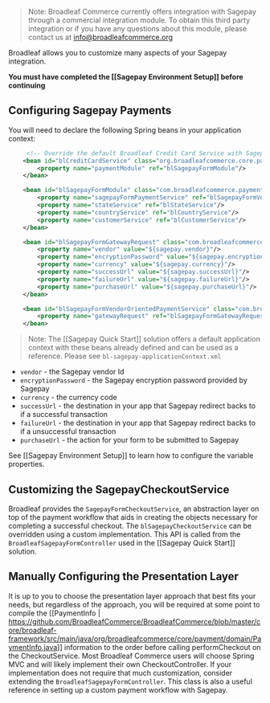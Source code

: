 > Note: Broadleaf Commerce currently offers integration with Sagepay through a commercial integration module. To obtain this third party integration or if you have any questions about this module, please contact us at info@broadleafcommerce.org

Broadleaf allows you to customize many aspects of your Sagepay integration.

**You must have completed the [[Sagepay Environment Setup]] before continuing**

## Configuring Sagepay Payments

You will need to declare the following Spring beans in your application context:

```xml
     <!-- Override the default Broadleaf Credit Card Service with Sagepay -->
    <bean id="blCreditCardService" class="org.broadleafcommerce.core.payment.service.PaymentServiceImpl">
        <property name="paymentModule" ref="blSagepayFormModule"/>
    </bean>

    <bean id="blSagepayFormModule" class="com.broadleafcommerce.payment.service.module.SagepayFormPaymentModule">
        <property name="sagepayFormPaymentService" ref="blSagepayFormVendorOrientedPaymentService"/>
        <property name="stateService" ref="blStateService"/>
        <property name="countryService" ref="blCountryService"/>
        <property name="customerService" ref="blCustomerService"/>
    </bean>

    <bean id="blSagepayFormGatewayRequest" class="com.broadleafcommerce.vendor.sagepay.service.payment.SagepayFormGatewayRequestImpl">
        <property name="vendor" value="${sagepay.vendor}"/>
        <property name="encryptionPassword" value="${sagepay.encryptionPassword}"/>
        <property name="currency" value="${sagepay.currency}"/>
        <property name="successUrl" value="${sagepay.successUrl}"/>
        <property name="failureUrl" value="${sagepay.failureUrl}"/>
        <property name="purchaseUrl" value="${sagepay.purchaseUrl}"/>
    </bean>

    <bean id="blSagepayFormVendorOrientedPaymentService" class="com.broadleafcommerce.vendor.sagepay.service.payment.SagepayFormPaymentServiceImpl">
        <property name="gatewayRequest" ref="blSagepayFormGatewayRequest"/>
    </bean>

```
> Note: The [[Sagepay Quick Start]] solution offers a default application context with these beans already defined and can be used as a reference. Please see `bl-sagepay-applicationContext.xml`

* `vendor` - the Sagepay vendor Id
* `encryptionPassword` - the Sagepay encryption password provided by Sagepay
* `currency` - the currency code
* `successUrl` - the destination in your app that Sagepay redirect backs to if a successful transaction
* `failureUrl` - the destination in your app that Sagepay redirect backs to if a unsuccessful transaction
* `purchaseUrl` - the action for your form to be submitted to Sagepay

See [[Sagepay Environment Setup]] to learn how to configure the variable properties.

## Customizing the SagepayCheckoutService

Broadleaf provides the `SagepayFormCheckoutService`, an abstraction layer on top of the payment workflow that aids in creating
the objects necessary for completing a successful checkout. The `blSagepayCheckoutService` can be overridden using a custom implementation.
This API is called from the `BroadleafSagepayFormController` used in the [[Sagepay Quick Start]] solution.

## Manually Configuring the Presentation Layer

It is up to you to choose the presentation layer approach that best fits your needs, but regardless of the approach, 
you will be required at some point to compile the [[PaymentInfo | https://github.com/BroadleafCommerce/BroadleafCommerce/blob/master/core/broadleaf-framework/src/main/java/org/broadleafcommerce/core/payment/domain/PaymentInfo.java]] information 
to the order before calling performCheckout on the CheckoutService. 
Most Broadleaf Commerce users will choose Spring MVC and will likely implement their own CheckoutController. 
If your implementation does not require that much customization, consider extending the `BroadleafSagepayFormController`.
This class is also a useful reference in setting up a custom payment workflow with Sagepay.
